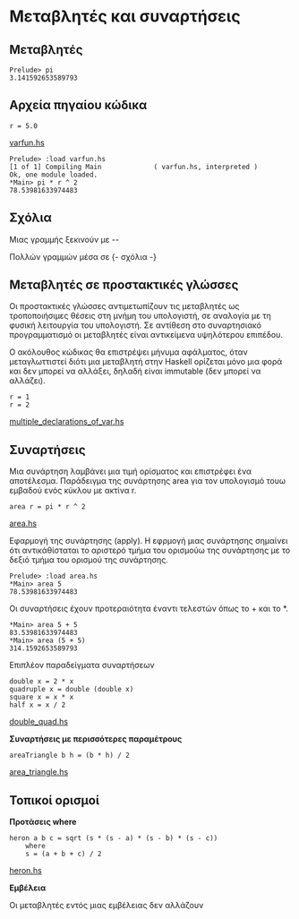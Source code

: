 # Μεταβλητές και συναρτήσεις

## Μεταβλητές

```
Prelude> pi
3.141592653589793
```

## Αρχεία πηγαίου κώδικα

```
r = 5.0
```

[varfun.hs](./varfun.hs)

```
Prelude> :load varfun.hs
[1 of 1] Compiling Main             ( varfun.hs, interpreted )
Ok, one module loaded.
*Main> pi * r ^ 2
78.53981633974483
```

## Σχόλια

Μιας γραμμής ξεκινούν με --

Πολλών γραμμών μέσα σε {- σχόλια -}

## Μεταβλητές σε προστακτικές γλώσσες

Οι προστακτικές γλώσσες αντιμετωπίζουν τις μεταβλητές ως τροποποιήσιμες θέσεις στη μνήμη του υπολογιστή, σε αναλογία με τη φυσική λειτουργία του υπολογιστή. Σε αντίθεση στο συναρτησιακό προγραμματισμό οι μεταβλητές είναι αντικείμενα υψηλότερου επιπέδου.

Ο ακόλουθος κώδικας θα επιστρέψει μήνυμα αφάλματος, όταν μεταγλωττιστεί διότι μια μεταβλητή στην Haskell ορίζεται μόνο μια φορά και δεν μπορεί να αλλάξει, δηλαδή είναι immutable (δεν μπορεί να αλλάζει).

```
r = 1
r = 2
```

[multiple_declarations_of_var.hs](./multiple_declarations_of_var.hs)


## Συναρτήσεις

Μια συνάρτηση λαμβάνει μια τιμή ορίσματος και επιστρέφει ένα αποτέλεσμα. Παράδειγμα της συνάρτησης area για τον υπολογισμό τουω εμβαδού ενός κύκλου με ακτίνα r.

```
area r = pi * r ^ 2
```

[area.hs](./area.hs)


Εφαρμογή της συνάρτησης (apply).  Η εφρμογή μιας συνάρτησης σημαίνει ότι αντικάθίσταται το  αριστερό τμήμα του ορισμούω της συνάρτησης με το δεξιό τμήμα του ορισμού της συνάρτησης. 

```
Prelude> :load area.hs
*Main> area 5
78.53981633974483
```

Οι συναρτήσεις έχουν προτεραιότητα έναντι τελεστών όπως το + και το *.

```
*Main> area 5 + 5
83.53981633974483
*Main> area (5 + 5)
314.1592653589793
```

Επιπλέον παραδείγματα συναρτήσεων

```
double x = 2 * x
quadruple x = double (double x)
square x = x * x
half x = x / 2
```

[double_quad.hs](./double_quad.hs)

**Συναρτήσεις με περισσότερες παραμέτρους**

```
areaTriangle b h = (b * h) / 2
```

[area_triangle.hs](./area_triangle.hs)

## Τοπικοί ορισμοί

**Προτάσεις where**

```
heron a b c = sqrt (s * (s - a) * (s - b) * (s - c))
    where
    s = (a + b + c) / 2
```

[heron.hs](./heron.hs)


**Εμβέλεια**

Οι μεταβλητές εντός μιας εμβέλειας δεν αλλάζουν
